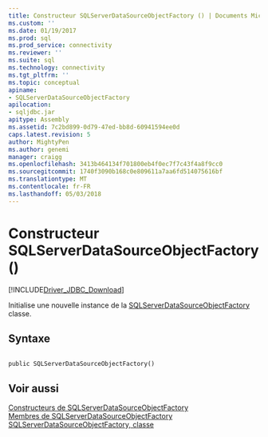 ```yaml
---
title: Constructeur SQLServerDataSourceObjectFactory () | Documents Microsoft
ms.custom: ''
ms.date: 01/19/2017
ms.prod: sql
ms.prod_service: connectivity
ms.reviewer: ''
ms.suite: sql
ms.technology: connectivity
ms.tgt_pltfrm: ''
ms.topic: conceptual
apiname:
- SQLServerDataSourceObjectFactory
apilocation:
- sqljdbc.jar
apitype: Assembly
ms.assetid: 7c2bd899-0d79-47ed-bb8d-60941594ee0d
caps.latest.revision: 5
author: MightyPen
ms.author: genemi
manager: craigg
ms.openlocfilehash: 3413b464134f701800eb4f0ec7f7c43f4a8f9cc0
ms.sourcegitcommit: 1740f3090b168c0e809611a7aa6fd514075616bf
ms.translationtype: MT
ms.contentlocale: fr-FR
ms.lasthandoff: 05/03/2018
---
```

# <a name="sqlserverdatasourceobjectfactory-constructor-"></a>Constructeur SQLServerDataSourceObjectFactory ()
[!INCLUDE[Driver_JDBC_Download](../../../includes/driver_jdbc_download.md)]

  Initialise une nouvelle instance de la [SQLServerDataSourceObjectFactory](../../../connect/jdbc/reference/sqlserverdatasourceobjectfactory-class.md) classe.  
  
## <a name="syntax"></a>Syntaxe  
  
```  
  
public SQLServerDataSourceObjectFactory()  
```  
  
## <a name="see-also"></a>Voir aussi  
 [Constructeurs de SQLServerDataSourceObjectFactory](../../../connect/jdbc/reference/sqlserverdatasourceobjectfactory-constructors.md)   
 [Membres de SQLServerDataSourceObjectFactory](../../../connect/jdbc/reference/sqlserverdatasourceobjectfactory-members.md)   
 [SQLServerDataSourceObjectFactory, classe](../../../connect/jdbc/reference/sqlserverdatasourceobjectfactory-class.md)  
  
  
